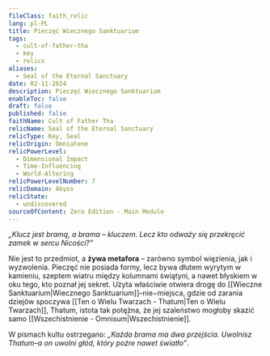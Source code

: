 ```yaml
---
fileClass: faith_relic
lang: pl-PL
title: Pieczęć Wiecznego Sanktuarium
tags:
  - cult-of-father-tha
  - key
  - relics
aliases:
  - Seal of the Eternal Sanctuary
date: 02-11-2024
description: Pieczęć Wiecznego Sanktuarium
enableToc: false
draft: false
published: false
faithName: Cult of Father Tha
relicName: Seal of the Eternal Sanctuary
relicType: Key, Seal
relicOrigin: Omniatene
relicPowerLevel:
  - Dimensional Impact
  - Time-Influencing
  - World-Altering
relicPowerLevelNumber: 7
relicDomain: Abyss
relicState:
  - undiscovered
sourceOfContent: Zero Edition - Main Module
---
```

*„Klucz jest bramą, a brama – kluczem. Lecz kto odważy się przekręcić zamek w sercu Nicości?”* 

Nie jest to przedmiot, a **żywa metafora** – zarówno symbol więzienia, jak i wyzwolenia.
Pieczęć nie posiada formy, lecz bywa dłutem wyrytym w kamieniu, szeptem wiatru między kolumnami świątyni, a nawet błyskiem w oku tego, kto poznał jej sekret.
Użyta właściwie otwiera drogę do [[Wieczne Sanktuarium|Wiecznego Sanktuarium]]–nie−miejsca, gdzie od zarania dziejów spoczywa [[Ten o Wielu Twarzach - Thatum|Ten o Wielu Twarzach]], Thatum, istota tak potężna, że jej szaleństwo mogłoby skazić samo [[Wszechistnienie - Omnisum|Wszechistnienie]]. 

W pismach kultu ostrzegano: *„Każda brama ma dwa przejścia. Uwolnisz Thatum–a on uwolni głód, który pożre nawet światło”*.